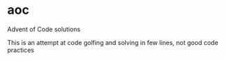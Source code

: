 # aoc
Advent of Code solutions

This is an attempt at code golfing and solving in few lines, not good code
practices